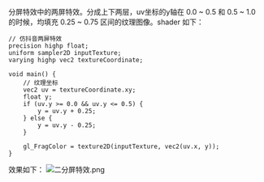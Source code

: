 分屏特效中的两屏特效。分成上下两层，uv坐标的y轴在 0.0 ~ 0.5 和 0.5 ~ 1.0 的时候，均填充 0.25 ~ 0.75 区间的纹理图像。shader 如下：
```
// 仿抖音两屏特效
precision highp float;
uniform sampler2D inputTexture;
varying highp vec2 textureCoordinate;

void main() {
    // 纹理坐标
    vec2 uv = textureCoordinate.xy;
    float y;
    if (uv.y >= 0.0 && uv.y <= 0.5) {
        y = uv.y + 0.25;
    } else {
        y = uv.y - 0.25;
    }

    gl_FragColor = texture2D(inputTexture, vec2(uv.x, y));
}

```
效果如下：
![二分屏特效.png](https://upload-images.jianshu.io/upload_images/2103804-a8e795e2fe060d9f.png?imageMogr2/auto-orient/strip%7CimageView2/2/w/1240)
